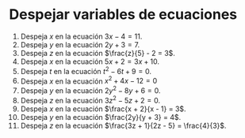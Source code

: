 # Despejar variables de ecuaciones


1. Despeja $x$ en la ecuación $3x - 4 = 11$.
2. Despeja $y$ en la ecuación $2y + 3 = 7$.
3. Despeja $z$ en la ecuación $\frac{z}{5} - 2 = 3$.
4. Despeja $x$ en la ecuación $5x + 2 = 3x + 10$.
5. Despeja $t$ en la ecuación $t^2 - 6t + 9 = 0$.
6. Despeja $x$ en la ecuación $x^2 + 4x - 12 = 0$
7. Despeja $y$ en la ecuación $2y^2 - 8y + 6 = 0$.
8. Despeja $z$ en la ecuación $3z^2 - 5z + 2 = 0$.
9. Despeja $x$ en la ecuación $\frac{x + 2}{x - 1} = 3$.
10. Despeja $y$ en la ecuación $\frac{2y}{y + 3} = 4$.
11. Despeja $z$ en la ecuación $\frac{3z + 1}{2z - 5} = \frac{4}{3}$.
